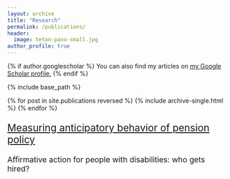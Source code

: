 ```yaml
---
layout: archive
title: "Research"
permalink: /publications/
header:
  image: teton-pano-small.jpg
author_profile: true
---
```


{% if author.googlescholar %}
  You can also find my articles on <u><a href="{{author.googlescholar}}">my Google Scholar profile</a>.</u>
{% endif %}

{% include base_path %}

{% for post in site.publications reversed %}
  {% include archive-single.html %}
{% endfor %}

<p style="font-size: 22.5px; text-decoration: underline;"> Measuring anticipatory behavior of pension policy</p>

<p style="font-size: 1.25em;"> Affirmative action for people with disabilities: who gets hired?</p>

